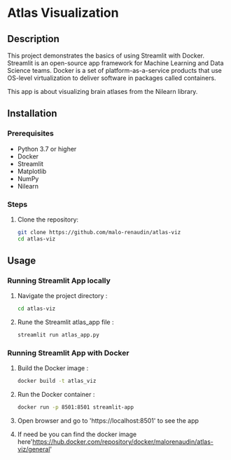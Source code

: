 # Atlas Visualization

## Description

This project demonstrates the basics of using Streamlit with Docker. Streamlit is an open-source app framework for Machine Learning and Data Science teams. Docker is a set of platform-as-a-service products that use OS-level virtualization to deliver software in packages called containers.

This app is about visualizing brain atlases from the Nilearn library.

## Installation

### Prerequisites

- Python 3.7 or higher
- Docker
- Streamlit
- Matplotlib
- NumPy
- Nilearn

### Steps
1. Clone the repository:
   ```sh
   git clone https://github.com/malo-renaudin/atlas-viz
   cd atlas-viz
   ```

## Usage

### Running Streamlit App locally

1. Navigate the project directory :
    ```sh
    cd atlas-viz
    ```
2. Rune the Streamlit atlas_app file : 
    ```sh
    streamlit run atlas_app.py
    ```


### Running Streamlit App with Docker

1. Build the Docker image :
    ```sh
    docker build -t atlas_viz
    ````
2. Run the Docker container : 
    ```sh
    docker run -p 8501:8501 streamlit-app
    ````
3. Open browser and go to 'https://localhost:8501' to see the app

4. If need be you can find the docker image here'https://hub.docker.com/repository/docker/malorenaudin/atlas-viz/general'

